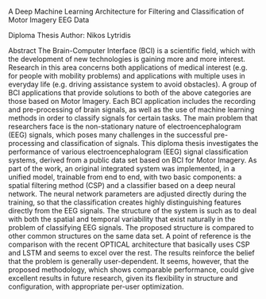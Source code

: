 A Deep Machine Learning Architecture 
for Filtering and Classification of Motor Imagery EEG Data

Diploma Thesis
Author: Nikos Lytridis

Abstract
The Brain-Computer Interface (BCI) is a scientific field, which with the development of new technologies is gaining more and more interest. Research in this area concerns both applications of medical interest (e.g. for people with mobility problems) and applications with multiple uses in everyday life (e.g. driving assistance system to avoid obstacles). A group of BCI applications that provide solutions to both of the above categories are those based on Motor Imagery. Each BCI application includes the recording and pre-processing of brain signals, as well as the use of machine learning methods in order to classify signals for certain tasks. The main problem that researchers face is the non-stationary nature of electroencephalogram (EEG) signals, which poses many challenges in the successful pre-processing and classification of signals. This diploma thesis investigates the performance of various electroencephalogram (EEG) signal classification systems, derived from a public data set based on BCI for Motor Imagery. As part of the work, an original integrated system was implemented, in a unified model, trainable from end to end, with two basic components: a spatial filtering method (CSP) and a classifier based on a deep neural network. The neural network parameters are adjusted directly during the training, so that the classification creates highly distinguishing features directly from the EEG signals. The structure of the system is such as to deal with both the spatial and temporal variability that exist naturally in the problem of classifying EEG signals. The proposed structure is compared to other common structures on the same data set. A point of reference is the comparison with the recent OPTICAL architecture that basically uses CSP and LSTM and seems to excel over the rest. The results reinforce the belief that the problem is generally user-dependent. It seems, however, that the proposed methodology, which shows comparable performance, could give excellent results in future research, given its flexibility in structure and configuration, with appropriate per-user optimization.
